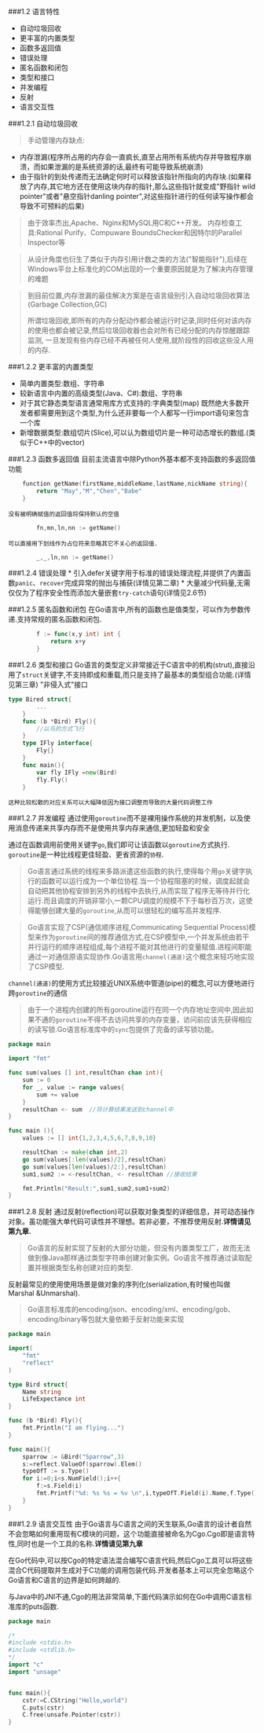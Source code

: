 ###1.2 语言特性
* 自动垃圾回收
* 更丰富的内置类型
* 函数多返回值
* 错误处理
* 匿名函数和闭包
* 类型和接口
* 并发编程
* 反射
* 语言交互性
	
###1.2.1 自动垃圾回收
   >手动管理内存缺点:
* 内存泄漏(程序所占用的内存会一直疯长,直至占用所有系统内存并导致程序崩溃，而如果泄漏的是系统资源的话,最终有可能导致系统崩溃)
* 由于指针的到处传递而无法确定何时可以释放该指针所指向的内存块.(如果释放了内存,其它地方还在使用这块内存的指针,那么这些指针就变成"野指针					          wild pointer"或者"悬空指针danling pointer",对这些指针进行的任何读写操作都会导致不可预料的后果)

>由于效率杰出,Apache、Nginx和MySQL用C和C++开发。
>内存检查工具:Rational Purify、Compuware BoundsChecker和因特尔的Parallel Inspector等
		
>从设计角度也衍生了类似于内存引用计数之类的方法("智能指针"),后续在Windows平台上标准化的COM出现的一个重要原因就是为了解决内存管理的难题
		
>到目前位置,内存泄漏的最佳解决方案是在语言级别引入自动垃圾回收算法(Garbage Collection,GC)
>
>所谓垃圾回收,即所有的内存分配动作都会被运行时记录,同时任何对该内存的使用也都会被记录,然后垃圾回收器也会对所有已经分配的内存惊醒跟踪监测,
		一旦发现有些内存已经不再被任何人使用,就阶段性的回收这些没人用的内存.
	
###1.2.2 更丰富的内置类型	
* 简单内置类型:数组、字符串
* 较新语言中内置的高级类型(Java、C#):数组、字符串
* 对于其它静态类型语言通常用库方式支持的:字典类型(map)   既然绝大多数开发者都需要用到这个类型,为什么还非要每一个人都写一行import语句来包含一个库
* 新增数据类型:数组切片(Slice),可以认为数组切片是一种可动态增长的数组.(类似于C++中的vector)
	
###1.2.3 函数多返回值
	目前主流语言中除Python外基本都不支持函数的多返回值功能
```go
	function getName(firstName,middleName,lastName,nickName string){
		return "May","M","Chen","Babe"
	}
```
	没有被明确赋值的返回值将保持默认的空值
```go
		fn,mn,ln,nn := getName()
```
	可以直接用下划线作为占位符来忽略其它不关心的返回值.
```go
		_,_,ln,nn := getName()
```
	
###1.2.4 错误处理
	* 引入defer关键字用于标准的错误处理流程,并提供了内置函数`panic`、`recover`完成异常的抛出与捕获(详情见第二章)
	* 大量减少代码量,无需仅仅为了程序安全性而添加大量嵌套`try-catch`语句(详情见2.6节)
		
###1.2.5 匿名函数和闭包
	在Go语言中,所有的函数也是值类型，可以作为参数传递.支持常规的匿名函数和闭包.
	


``` go
		f := func(x,y int) int {
			return x+y
		}
```
	
###1.2.6 类型和接口
	Go语言的类型定义非常接近于C语言中的机构(strut),直接沿用了`struct`关键字,不支持即成和重载,而只是支持了最基本的类型组合功能.(详情见第三章)
	"非侵入式"接口
```go
type Bired struct{
		...
	}
	func (b *Bird) Fly(){
		//以鸟的方式飞行
	}
	type IFly interface{
		Fly{}
	}
	func main(){
		var fly IFly =new(Bird)
		fly.Fly()
	}
```

	这种比较松散的对应关系可以大幅降低因为接口调整而导致的大量代码调整工作
###1.2.7 并发编程
通过使用`goroutine`而不是裸用操作系统的并发机制，以及使用消息传递来共享内存而不是使用共享内存来通信,更加轻盈和安全

通过在函数调用前使用关键字`go`,我们即可让该函数以`goroutine`方式执行.
	`goroutine`是一种比线程更佳轻盈、更省资源的`协程`.
>Go语言通过系统的线程来多路派遣这些函数的执行,使得每个用`go`关键字执行的函数可以运行成为一个单位协程.当一个协程阻塞的时候，调度起就会自动把其他协程安排到另外的线程中去执行,从而实现了程序无等待并行化运行.而且调度的开销非常小,一颗CPU调度的规模不下于每秒百万次，这使得能够创建大量的`goroutine`,从而可以很轻松的编写高并发程序.

>Go语言实现了CSP(通信顺序进程,Communicating Sequential Process)模型来作为`goroutine`间的推荐通信方式,在CSP模型中,一个并发系统由若干并行运行的顺序进程组成,每个进程不能对其他进行的变量赋值.进程间职能通过一对通信原语实现协作.Go语言用`channel(通道)`这个概念来轻巧地实现了CSP模型.

`channel(通道)`的使用方式比较接近UNIX系统中管道(pipe)的概念,可以方便地进行跨`goroutine`的通信

>由于一个进程内创建的所有goroutine运行在同一个内存地址空间中,因此如果不通的`goroutine`不得不去访问共享的内存变量，访问前应该先获得相应的读写锁.Go语言标准库中的`sync`包提供了完备的读写锁功能。

```go
package main

import "fmt"

func sum(values [] int,resultChan chan int){
	sum := 0
	for _, value := range values{
		sum += value
	}
	resultChan <- sum  //将计算结果发送到channel中
}

func main (){
	values := [] int{1,2,3,4,5,6,7,8,9,10}

	resultChan := make(chan int,2)
	go sum(values[:len(values)/2],resultChan)
	go sum(values[len(values)/2:],resultChan)
	sum1,sum2 := <-resultChan, <- resultChan //接收结果

	fmt.Println("Result:",sum1,sum2,sum1+sum2)
}
```

###1.2.8 反射
通过反射(reflection)可以获取对象类型的详细信息，并可动态操作对象。虽功能强大单代码可读性并不理想。若非必要，不推荐使用反射.**详情请见第九章.**

>Go语言的反射实现了反射的大部分功能，但没有内置类型工厂，故而无法做到像Java那样通过类型字符串创建对象实例。Go语言不推荐通过读取配置并根据类型名称创建对应的类型.

反射最常见的使用使用场景是做对象的序列化(serialization,有时候也叫做Marshal &Unmarshal).

>Go语言标准库的encoding/json、encoding/xml、encoding/gob、encoding/binary等包就大量依赖于反射功能来实现

```go
package main

import(
	"fmt"
	"reflect"
)

type Bird struct{
	Name string
	LifeExpectance int
}

func (b *Bird) Fly(){
	fmt.Println("I am flying...")
}

func main(){
	sparrow := &Bird("Sparrow",3)
	s:=reflect.ValueOf(sparrow).Elem()
	typeOfT := s.Type()
	for i:=0;i<s.NumField();i++{
		f:=s.Field(i)
		fmt.Printf("%d: %s %s = %v \n",i,typeOfT.Field(i).Name,f.Type(),f.Interface())
	}
}
```

###1.2.9 语言交互性
由于Go语言与C语言之间的天生联系,Go语言的设计者自然不会忽略如何重用现有C模块的问题，这个功能直接被命名为Cgo.Cgo即是语言特性,同时也是一个工具的名称.**详情请见第九章**

在Go代码中,可以按Cgo的特定语法混合编写C语言代码,然后Cgo工具可以将这些混合C代码提取并生成对于C功能的调用包装代码.开发者基本上可以完全忽略这个Go语言和C语言的边界是如何跨越的.

与Java中的JNI不通,Cgo的用法非常简单,下面代码演示如何在Go中调用C语言标准库的puts函数.

```go
package main

/*
#include <stdio.h>
#include <stdlib.h>
*/
import "c"
import "unsage"


func main(){
	cstr:=C.CString("Hello,world")
	C.puts(cstr)
	C.free(unsafe.Pointer(cstr))
}

```

	
	
	
	
	
	
	
	
	
	
	
	
	
	
	
	
	
	
	
	
	
	
	
	
	
	
	
	
	
		